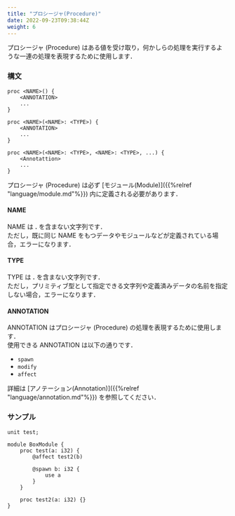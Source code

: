 ```yaml
---
title: "プロシージャ(Procedure)"
date: 2022-09-23T09:38:44Z
weight: 6
---
```


プロシージャ (Procedure) はある値を受け取り，何かしらの処理を実行するような一連の処理を表現するために使用します．  

### 構文

```text
proc <NAME>() {
    <ANNOTATION>
    ...
}

proc <NAME>(<NAME>: <TYPE>) {
    <ANNOTATION>
    ...
}

proc <NAME>(<NAME>: <TYPE>, <NAME>: <TYPE>, ...) {
    <Annotattion>
    ...
}
```

プロシージャ (Procedure) は必ず [モジュール(Module)]({{%relref "language/module.md"%}}) 内に定義される必要があります．

#### NAME

NAME は **\.** を含まない文字列です．  
ただし，既に同じ NAME をもつデータやモジュールなどが定義されている場合，エラーになります．

#### TYPE

TYPE は **\.** を含まない文字列です．  
ただし，プリミティブ型として指定できる文字列や定義済みデータの名前を指定しない場合，エラーになります．

#### ANNOTATION

ANNOTATION はプロシージャ (Procedure) の処理を表現するために使用します．  
使用できる ANNOTATION は以下の通りです．

- `spawn`
- `modify`
- `affect`

詳細は [アノテーション(Annotation)]({{%relref "language/annotation.md"%}}) を参照してください．

### サンプル

```text
unit test;

module BoxModule {
    proc test(a: i32) {
        @affect test2(b)

        @spawn b: i32 {
            use a
        }
    }

    proc test2(a: i32) {}
}
```
